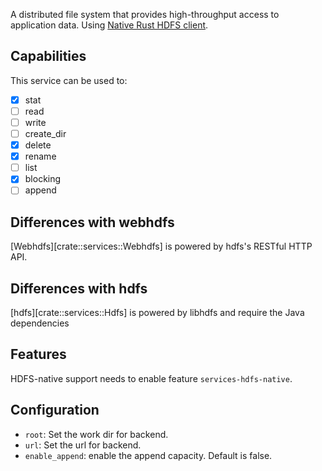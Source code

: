 A distributed file system that provides high-throughput access to application data.
Using [Native Rust HDFS client](https://github.com/Kimahriman/hdfs-native).

## Capabilities

This service can be used to:

- [x] stat
- [ ] read
- [ ] write
- [ ] create_dir
- [x] delete
- [x] rename
- [ ] list
- [x] blocking
- [ ] append

## Differences with webhdfs

[Webhdfs][crate::services::Webhdfs] is powered by hdfs's RESTful HTTP API.

## Differences with hdfs

[hdfs][crate::services::Hdfs] is powered by libhdfs and require the Java dependencies

## Features

HDFS-native support needs to enable feature `services-hdfs-native`.

## Configuration

- `root`: Set the work dir for backend.
- `url`: Set the url for backend.
- `enable_append`: enable the append capacity. Default is false. 


